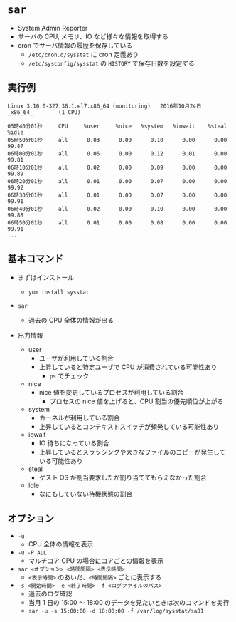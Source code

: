 # `sar`

- System Admin Reporter
- サーバの CPU, メモリ、IO など様々な情報を取得する
- cron でサーバ情報の履歴を保存している
  - `/etc/cron.d/sysstat` に cron 定義あり
  - `/etc/sysconfig/sysstat` の `HISTORY` で保存日数を設定する

## 実行例

```
Linux 3.10.0-327.36.1.el7.x86_64 (monitoring)   2016年10月24日  _x86_64_        (1 CPU)

05時40分01秒     CPU     %user     %nice   %system   %iowait    %steal     %idle
05時50分01秒     all      0.03      0.00      0.10      0.00      0.00     99.87
06時00分01秒     all      0.06      0.00      0.12      0.01      0.00     99.81
06時10分01秒     all      0.02      0.00      0.09      0.00      0.00     99.89
06時20分01秒     all      0.01      0.00      0.07      0.00      0.00     99.92
06時30分01秒     all      0.01      0.00      0.07      0.00      0.00     99.91
06時40分01秒     all      0.02      0.00      0.10      0.00      0.00     99.88
06時50分01秒     all      0.01      0.00      0.08      0.00      0.00     99.91
...
```

## 基本コマンド

- まずはインストール
  - `yum install sysstat`

- `sar`
  - 過去の CPU 全体の情報が出る

- 出力情報
  - user
    - ユーザが利用している割合
    - 上昇していると特定ユーザで CPU が消費されている可能性あり
      - `ps` でチェック
  - nice
    - nice 値を変更しているプロセスが利用している割合
      - プロセスの nice 値を上げると、CPU 割当の優先順位が上がる
  - system
    - カーネルが利用している割合
    - 上昇しているとコンテキストスイッチが頻発している可能性あり
  - iowait
    - IO 待ちになっている割合
    - 上昇しているとスラッシングや大きなファイルのコピーが発生している可能性あり
  - steal
    - ゲスト OS が割当要求したが割り当ててもらえなかった割合
  - idle
    - なにもしていない待機状態の割合

## オプション

- `-u`
  - CPU 全体の情報を表示
- `-u -P ALL`
  - マルチコア CPU の場合にコアごとの情報を表示
- `sar <オプション> <時間間隔> <表示時間>`
  - `<表示時間>` のあいだ、`<時間間隔>` ごとに表示する
- `-s <開始時間> -e <終了時間> -f <ログファイルのパス>`
  - 過去のログ確認
  - 当月 1 日の 15:00 〜 18:00 のデータを見たいときは次のコマンドを実行
  - `sar -u -s 15:00:00 -d 18:00:00 -f /var/log/sysstat/sa01`
